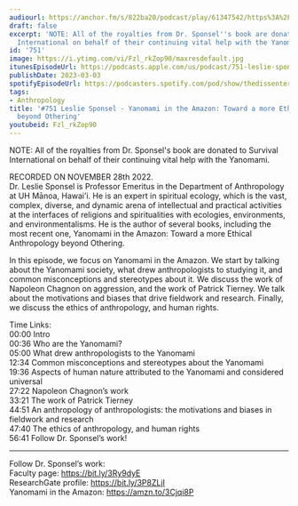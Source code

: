 ```yaml
---
audiourl: https://anchor.fm/s/822ba20/podcast/play/61347542/https%3A%2F%2Fd3ctxlq1ktw2nl.cloudfront.net%2Fstaging%2F2022-10-28%2Fc956f75b-9997-85e1-0c51-d265b342758b.m4a
draft: false
excerpt: 'NOTE: All of the royalties from Dr. Sponsel''s book are donated to Survival
  International on behalf of their continuing vital help with the Yanomami.'
id: '751'
image: https://i.ytimg.com/vi/Fzl_rkZop90/maxresdefault.jpg
itunesEpisodeUrl: https://podcasts.apple.com/us/podcast/751-leslie-sponsel-yanomami-in-the-amazon-toward-a/id1451347236?i=1000602682450&uo=4
publishDate: 2023-03-03
spotifyEpisodeUrl: https://podcasters.spotify.com/pod/show/thedissenter/episodes/751-Leslie-Sponsel---Yanomami-in-the-Amazon-Toward-a-more-Ethical-Anthropology-beyond-Othering-e1rem8m
tags:
- Anthropology
title: '#751 Leslie Sponsel - Yanomami in the Amazon: Toward a more Ethical Anthropology
  beyond Othering'
youtubeid: Fzl_rkZop90
---
```

<div class="timelinks">

NOTE: All of the royalties from Dr. Sponsel's book are donated to Survival International on behalf of their continuing vital help with the Yanomami.

RECORDED ON NOVEMBER 28th 2022.  
Dr. Leslie Sponsel is Professor Emeritus in the Department of Anthropology at UH Mānoa, Hawai’i. He is an expert in spiritual ecology, which is the vast, complex, diverse, and dynamic arena of intellectual and practical activities at the interfaces of religions and spiritualities with ecologies, environments, and environmentalisms. He is the author of several books, including the most recent one, Yanomami in the Amazon: Toward a more Ethical Anthropology beyond Othering.

In this episode, we focus on Yanomami in the Amazon. We start by talking about the Yanomami society, what drew anthropologists to studying it, and common misconceptions and stereotypes about it. We discuss the work of Napoleon Chagnon on aggression, and the work of Patrick Tierney. We talk about the motivations and biases that drive fieldwork and research. Finally, we discuss the ethics of anthropology, and human rights.

Time Links:  
<time>00:00</time> Intro  
<time>00:36</time> Who are the Yanomami?  
<time>05:00</time> What drew anthropologists to the Yanomami  
<time>12:34</time> Common misconceptions and stereotypes about the Yanomami  
<time>19:36</time> Aspects of human nature attributed to the Yanomami and considered universal  
<time>27:22</time> Napoleon Chagnon’s work  
<time>33:21</time> The work of Patrick Tierney  
<time>44:51</time> An anthropology of anthropologists: the motivations and biases in fieldwork and research  
<time>47:40</time> The ethics of anthropology, and human rights  
<time>56:41</time> Follow Dr. Sponsel’s work!

---

Follow Dr. Sponsel’s work:  
Faculty page: https://bit.ly/3Ry9dyE  
ResearchGate profile: https://bit.ly/3P8ZLjI  
Yanomami in the Amazon: https://amzn.to/3Cjqi8P
</div>

